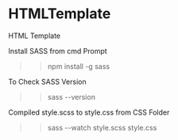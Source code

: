 # HTMLTemplate
HTML Template 


Install SASS from cmd Prompt
>> npm install -g sass

To Check SASS Version
>> sass --version

Compiled style.scss to style.css from CSS Folder
>> sass --watch style.scss style.css

